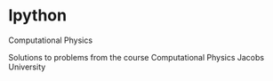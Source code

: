 Ipython
=======

Computational Physics 

Solutions to problems from the course Computational Physics Jacobs University
